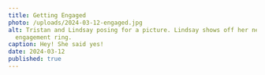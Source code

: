 ```yaml
---
title: Getting Engaged
photo: /uploads/2024-03-12-engaged.jpg
alt: Tristan and Lindsay posing for a picture. Lindsay shows off her new
  engagement ring.
caption: Hey! She said yes!
date: 2024-03-12
published: true
---
```

